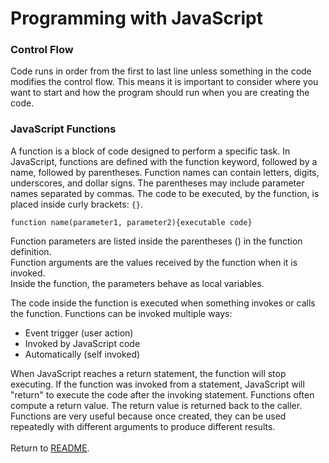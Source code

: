 # **Programming with JavaScript**

### **Control Flow**

Code runs in order from the first to last line unless something in the code modifies the control flow. This means it is important to consider where you want to start and how the program should run when you are creating the code.

### **JavaScript Functions**

A function is a block of code designed to perform a specific task. In JavaScript, functions are defined with the function keyword, followed by a name, followed by parentheses. Function names can contain letters, digits, underscores, and dollar signs. The parentheses may include parameter names separated by commas. The code to be executed, by the function, is placed inside curly brackets: `{}`.

`function name(parameter1, parameter2){executable code}`  

Function parameters are listed inside the parentheses () in the function definition.  
Function arguments are the values received by the function when it is invoked.  
Inside the function, the parameters behave as local variables.

The code inside the function is executed when something invokes or calls the function. Functions can be invoked multiple ways:

- Event trigger (user action)
- Invoked by JavaScript code
- Automatically (self invoked)

When JavaScript reaches a return statement, the function will stop executing. If the function was invoked from a statement, JavaScript will "return" to execute the code after the invoking statement. Functions often compute a return value. The return value is returned back to the caller. Functions are very useful because once created, they can be used repeatedly with different arguments to produce different results.
<br />
<br />
Return to [README](README.md).
